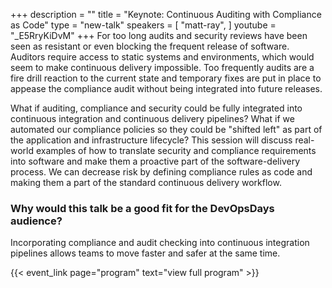+++
description = ""
title = "Keynote: Continuous Auditing with Compliance as Code"
type = "new-talk"
speakers = [
        "matt-ray",
]
youtube = "_E5RryKiDvM"
+++
For too long audits and security reviews have been seen as resistant or even blocking the frequent release of software. Auditors require access to static systems and environments, which would seem to make continuous delivery impossible. Too frequently audits are a fire drill reaction to the current state and temporary fixes are put in place to appease the compliance audit without being integrated into future releases.

What if auditing, compliance and security could be fully integrated into continuous integration and continuous delivery pipelines? What if we automated our compliance policies so they could be "shifted left" as part of the application and infrastructure lifecycle? This session will discuss real-world examples of how to translate security and compliance requirements into software and make them a proactive part of the software-delivery process. We can decrease risk by defining compliance rules as code and making them a part of the standard continuous delivery workflow.

### Why would this talk be a good fit for the DevOpsDays audience?

Incorporating compliance and audit checking into continuous integration pipelines allows teams to move faster and safer at the same time.

{{< event_link page="program" text="view full program" >}}